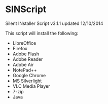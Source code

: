 SINScript
=========

Silent INstaller Script
v3.1.1  updated 12/10/2014

This script will install the following: 

* LibreOffice
* Firefox
* Adobe Flash
* Adobe Reader
* Adobe Air
* NotePad++
* Google Chrome
* MS Silverlight
* VLC Media Player
* 7-zip
* Java
